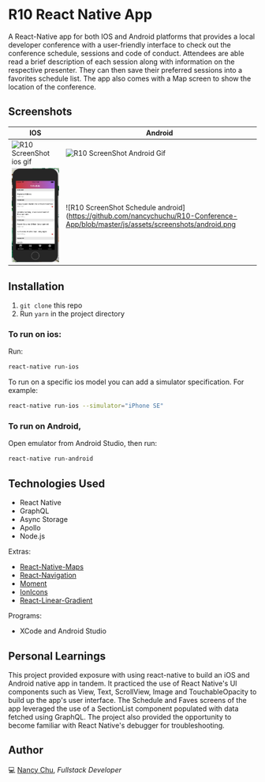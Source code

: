 # R10 React Native App

A React-Native app for both IOS and Android platforms that provides a local developer conference with a user-friendly interface to check out the conference schedule, sessions and code of conduct. Attendees are able read a brief description of each session along with information on the respective presenter. They can then save their preferred sessions into a favorites schedule list. The app also comes with a Map screen to show the location of the conference.

## Screenshots

| IOS                                                                                                                                  | Android                                                                                                                            |
| ------------------------------------------------------------------------------------------------------------------------------------ | ---------------------------------------------------------------------------------------------------------------------------------- |
| ![R10 ScreenShot ios gif](https://github.com/nancychuchu/R10-Conference-App/blob/master/js/assets/screenshots/ios.gif)               | ![R10 ScreenShot Android Gif](https://github.com/nancychuchu/R10-Conference-App/blob/master/js/assets/screenshots/Android2.gif)    |
| ![R10 ScreenShot Schedule ios](https://github.com/nancychuchu/R10-Conference-App/blob/master/js/assets/screenshots/SchedulePage.png) | ![R10 ScreenShot Schedule android](https://github.com/nancychuchu/R10-Conference-App/blob/master/js/assets/screenshots/android.png |

## Installation

1. `git clone` this repo
2. Run `yarn` in the project directory

### To run on ios:

Run:

```bash
react-native run-ios
```

To run on a specific ios model you can add a simulator specification.
For example:

```bash
react-native run-ios --simulator="iPhone SE"
```

### To run on Android,

Open emulator from Android Studio, then run:

```bash
react-native run-android
```

## Technologies Used

- React Native
- GraphQL
- Async Storage
- Apollo
- Node.js

Extras:

- [React-Native-Maps](https://github.com/react-native-community/react-native-maps)
- [React-Navigation](https://reactnavigation.org/)
- [Moment](https://momentjs.com/)
- [IonIcons](https://ionicons.com/)
- [React-Linear-Gradient](https://github.com/react-native-community/react-native-linear-gradient)

Programs:

- XCode and Android Studio

## Personal Learnings

This project provided exposure with using react-native to build an iOS and Android native app in tandem. It practiced the use of React Native's UI components such as View, Text, ScrollView, Image and TouchableOpacity to build up the app's user interface. The Schedule and Faves screens of the app leveraged the use of a SectionList component populated with data fetched using GraphQL. The project also provided the opportunity to become familiar with React Native's debugger for troubleshooting.

## Author

💻 [Nancy Chu](https://www.linkedin.com/in/nancychuchu),
_Fullstack Developer_
